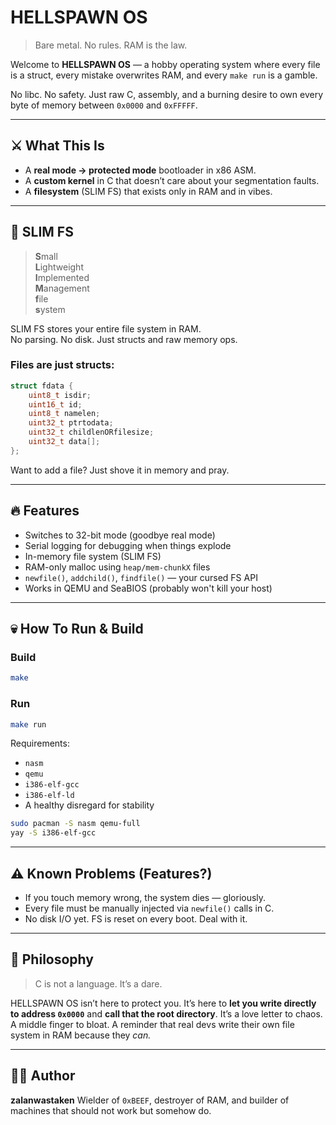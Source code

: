 # HELLSPAWN OS

> Bare metal. No rules. RAM is the law.

Welcome to **HELLSPAWN OS** — a hobby operating system where every file is a struct, every mistake overwrites RAM, and every `make run` is a gamble.

No libc. No safety. Just raw C, assembly, and a burning desire to own every byte of memory between `0x0000` and `0xFFFFF`.

---

## ⚔️ What This Is

- A **real mode → protected mode** bootloader in x86 ASM.
- A **custom kernel** in C that doesn’t care about your segmentation faults.
- A **filesystem** (SLIM FS) that exists only in RAM and in vibes.

---

## 💾 SLIM FS

> **S**mall  
> **L**ightweight  
> **I**mplemented  
> **M**anagement  
> **f**ile  
> **s**ystem

SLIM FS stores your entire file system in RAM.  
No parsing. No disk. Just structs and raw memory ops.

### Files are just structs:

```c
struct fdata {
    uint8_t isdir;
    uint16_t id;
    uint8_t namelen;
    uint32_t ptrtodata;
    uint32_t childlenORfilesize;
    uint32_t data[];
};
````

Want to add a file? Just shove it in memory and pray.

---

## 🔥 Features

* Switches to 32-bit mode (goodbye real mode)
* Serial logging for debugging when things explode
* In-memory file system (SLIM FS)
* RAM-only malloc using `heap/mem-chunkX` files
* `newfile()`, `addchild()`, `findfile()` — your cursed FS API
* Works in QEMU and SeaBIOS (probably won't kill your host)

---

## 💀 How To Run & Build

### Build
```BASH
make
```

### Run
```bash
make run
```

Requirements:

* `nasm`
* `qemu`
* `i386-elf-gcc`
* `i386-elf-ld`
* A healthy disregard for stability
```BASH
sudo pacman -S nasm qemu-full
yay -S i386-elf-gcc
```

---

## ⚠️ Known Problems (Features?)

* If you touch memory wrong, the system dies — gloriously.
* Every file must be manually injected via `newfile()` calls in C.
* No disk I/O yet. FS is reset on every boot. Deal with it.

---

## 🤘 Philosophy

> C is not a language. It’s a dare.

HELLSPAWN OS isn’t here to protect you. It’s here to **let you write directly to address `0x0000`** and **call that the root directory**.
It’s a love letter to chaos. A middle finger to bloat.
A reminder that real devs write their own file system in RAM because they *can.*

---

## 🧙‍♂️ Author

**zalanwastaken**
Wielder of `0xBEEF`, destroyer of RAM, and builder of machines that should not work but somehow do.
